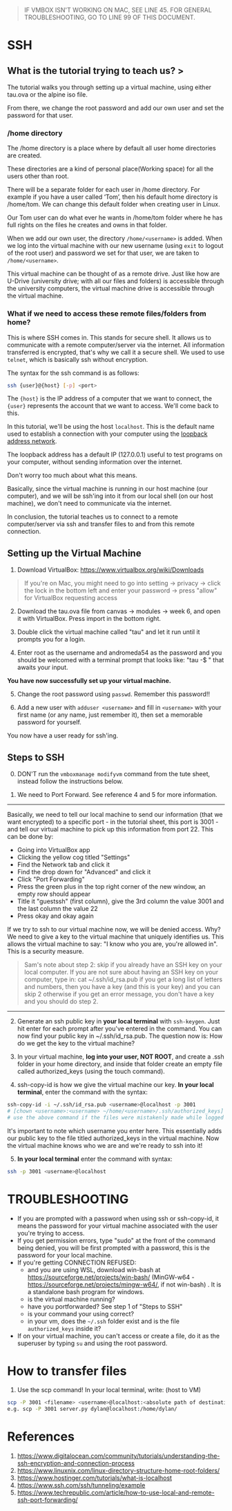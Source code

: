> IF VMBOX ISN'T WORKING ON MAC, SEE LINE 45. FOR GENERAL TROUBLESHOOTING, GO TO LINE 99 OF THIS DOCUMENT. 

# SSH

## What is the tutorial trying to teach us? >

The tutorial walks you through setting up a virtual machine, using either tau.ova or the alpine iso file.

From there, we change the root password and add our own user and set the password for that user. 

### /home directory

The /home directory is a place where by default all user home directories are created.

These directories are a kind of personal place(Working space) for all the users other than root. 

There will be a separate folder for each user in /home directory. For example if you have a user called ‘Tom’, 
then his default home directory is /home/tom. We can change this default folder when creating user in Linux. 

Our Tom user can do what ever he wants in /home/tom folder where he has full rights on the files he creates and owns in that folder.

When we add our own user, the directory `/home/<username>` is added. When we log into the virtual machine with our new username (using `exit`
to logout of the root user) and password we set for that user, we are taken to `/home/<username>`. 

This virtual machine can be thought of as a remote drive. Just like how are U-Drive (university drive; with all our files and folders) is accessible through the university computers, the virtual machine drive is accessible through the virtual machine.

### What if we need to access these **remote** files/folders from home?

This is where SSH comes in. This stands for secure shell. It allows us to communicate with a remote computer/server via the internet. All information transferred is encrypted, that's why we call it a secure shell. We used to use `telnet`, which is basically ssh without encryption.

The syntax for the ssh command is as follows:

```bash
ssh {user}@{host} [-p] <port>
```

The `{host}` is the IP address of a computer that we want to connect, the `{user}` represents the account that we want to access. We'll come back to this.

In this tutorial, we'll be using the host `localhost`. This is the default name used to establish a connection with your computer using the 
[loopback address network](https://www.hostinger.com/tutorials/what-is-localhost). 

The loopback address has a default IP (127.0.0.1) useful to test programs on your computer, without sending information over the internet.

Don't worry too much about what this means.

Basically, since the virtual machine is running in our host machine (our computer), and we will be ssh'ing into it from our local shell (on our host machine), we don't need to communicate via the internet. 

In conclusion, the tutorial teaches us to connect to a remote computer/server via ssh and transfer files to and from this remote connection.

## Setting up the Virtual Machine

1. Download VirtualBox: https://www.virtualbox.org/wiki/Downloads

> If you're on Mac, you might need to go into setting -> privacy -> click the lock in the bottom left and enter your password -> press "allow" for VirtualBox requesting access

2. Download the tau.ova file from canvas -> modules -> week 6,  and open it with VirtualBox. Press import in the bottom right.

3. Double click the virtual machine called "tau" and let it run until it prompts you for a login.

4. Enter root as the username and andromeda54 as the password and you should be welcomed with a terminal prompt that looks like: "tau -$ " that awaits your input.

**You have now successfully set up your virtual machine.**

5. Change the root password using `passwd`. Remember this password!!

6. Add a new user with `adduser <username>` and fill in `<username>` with your first name (or any name, just remember it), then set a memorable password for yourself.

You now have a user ready for ssh'ing.

## Steps to SSH

0. DON'T run the `vmboxmanage modifyvm` command from the tute sheet, instead follow the instructions below.

1. We need to Port Forward. See reference 4 and 5 for more information. 

---

Basically, we need to tell our local machine to send our information (that we want encrypted) to a specific port - in the tutorial sheet, this port is 3001 - and tell our virtual machine to pick up this information from port 22. This can be done by:

- Going into VirtualBox app
- Clicking the yellow cog titled "Settings"
- Find the Network tab and click it
- Find the drop down for "Advanced" and click it
- Click "Port Forwarding"
- Press the green plus in the top right corner of the new window, an empty row should appear
- Title it "guestssh" (first column), give the 3rd column the value 3001 and the last column the value 22
- Press okay and okay again

If we try to ssh to our virtual machine now, we will be denied access. Why? We need to give a key to the virtual machine that uniquely identifies us.
This allows the virtual machine to say: "I know who you are, you're allowed in". This is a security measure.

> Sam's note about step 2: skip if you already have an SSH key on your local computer. If you are not sure about having an SSH key on your computer, type in: cat ~/.ssh/id_rsa.pub if you get a long list of letters and numbers, then you have a key (and this is your key) and you can skip 2 otherwise if you get an error message, you don't have a key and you should do step 2.

---

2. Generate an ssh public key in **your local terminal** with `ssh-keygen`. Just hit enter for each prompt after you've entered in the command. You can now find your public key in ~/.ssh/id_rsa.pub. The question now is: How do we get the key to the virtual machine?

3. In your virtual machine, **log into your user, NOT ROOT**, and create a .ssh folder in your home directory, and inside that folder create an empty file called authorized_keys (using the touch command). 

4. ssh-copy-id is how we give the virtual machine our key. **In your local terminal**, enter the command with the syntax: 

```bash
ssh-copy-id -i ~/.ssh/id_rsa.pub <username>@localhost -p 3001           
# [chown <username>:<username> ~/home/<username>/.ssh/authorized_keys] 
# use the above command if the files were mistakenly made while logged in as root (i.e., if the owner of the files is root)
```

It's important to note which username you enter here. This essentially adds our public key to the file titled authorized_keys in the virtual machine.
Now the virtual machine knows who we are and we're ready to ssh into it!

5. **In your local terminal** enter the command with syntax:

```bash
ssh -p 3001 <username>@localhost
```

# TROUBLESHOOTING

* If you are prompted with a password when using ssh or ssh-copy-id, it means the password for your virtual machine associated with the user you're trying to access.
* If you get permission errors, type "sudo" at the front of the command being denied, you will be first prompted with a password, this is the password for your local machine.
* If you're getting CONNECTION REFUSED:
    * and you are using WSL, download win-bash at https://sourceforge.net/projects/win-bash/ (MinGW-w64 - https://sourceforge.net/projects/mingw-w64/, if not win-bash) . It is a standalone bash program for windows.
    * is the virtual machine running?
    * have you portforwarded? See step 1 of "Steps to SSH"
    * is your command your using correct? 
    * in your vm, does the `~/.ssh` folder exist and is the file `authorized_keys` inside it?
* If on your virtual machine, you can't access or create a file, do it as the superuser by typing `su` and using the root password.

# How to transfer files

1. Use the scp command! In your local terminal, write: (host to VM)

```bash
scp -P 3001 <filename> <username>@localhost:<absolute path of destination to store the file> # NOTE: Using a capital P not a small p
e.g. scp -P 3001 server.py dylan@localhost:/home/dylan/
```


# References

1. https://www.digitalocean.com/community/tutorials/understanding-the-ssh-encryption-and-connection-process
2. https://www.linuxnix.com/linux-directory-structure-home-root-folders/
3. https://www.hostinger.com/tutorials/what-is-localhost
4. https://www.ssh.com/ssh/tunneling/example
5. https://www.techrepublic.com/article/how-to-use-local-and-remote-ssh-port-forwarding/

